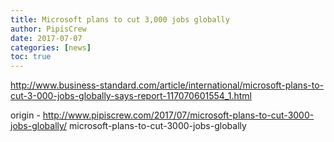 ```yaml
---
title: Microsoft plans to cut 3,000 jobs globally
author: PipisCrew
date: 2017-07-07
categories: [news]
toc: true
---
```


http://www.business-standard.com/article/international/microsoft-plans-to-cut-3-000-jobs-globally-says-report-117070601554_1.html

origin - http://www.pipiscrew.com/2017/07/microsoft-plans-to-cut-3000-jobs-globally/ microsoft-plans-to-cut-3000-jobs-globally